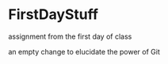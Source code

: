 # FirstDayStuff
assignment from the first day of class

an empty change to elucidate the power of Git
